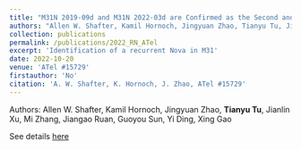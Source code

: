 ```yaml
---
title: "M31N 2019-09d and M31N 2022-03d are Confirmed as the Second and Third Observed Eruptions of the Recurrent Nova M31N 2017-01e"
authors: "Allen W. Shafter, Kamil Hornoch, Jingyuan Zhao, Tianyu Tu, Jianlin Xu, Mi Zhang, Jiangao Ruan, Guoyou Sun, Yi Ding, Xing Gao"
collection: publications
permalink: /publications/2022_RN_ATel
excerpt: 'Identification of a recurrent Nova in M31'
date: 2022-10-20
venue: 'ATel #15729'
firstauthor: 'No'
citation: 'A. W. Shafter, K. Hornoch, J. Zhao, ATel #15729'
---
```

Authors: Allen W. Shafter, Kamil Hornoch, Jingyuan Zhao, **Tianyu Tu**, Jianlin Xu, Mi Zhang, Jiangao Ruan, Guoyou Sun, Yi Ding, Xing Gao

See details [here](https://www.astronomerstelegram.org/?read=15729)
